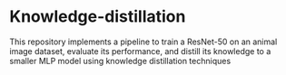 # Knowledge-distillation
This repository implements a pipeline to train a ResNet-50 on an animal image dataset, evaluate its performance, and distill its knowledge to a smaller MLP model using knowledge distillation techniques
